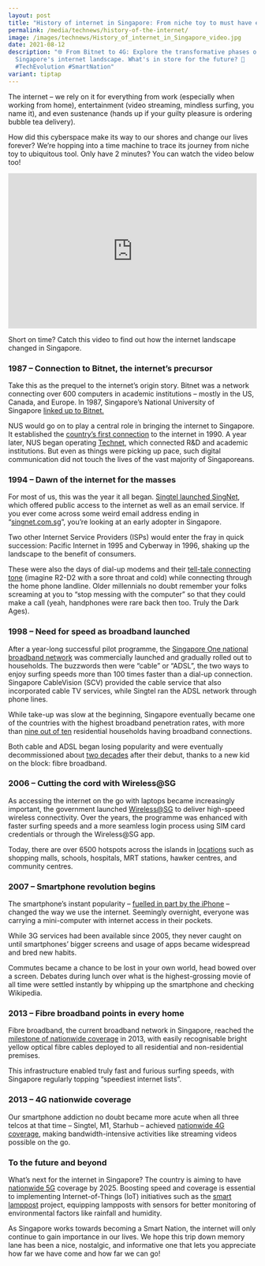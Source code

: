 ```yaml
---
layout: post
title: "History of internet in Singapore: From niche toy to must have essential"
permalink: /media/technews/history-of-the-internet/
image: /images/technews/History_of_internet_in_Singapore_video.jpg
date: 2021-08-12
description: "🌐 From Bitnet to 4G: Explore the transformative phases of
  Singapore's internet landscape. What's in store for the future? 🚀
  #TechEvolution #SmartNation"
variant: tiptap
---
```

<p>The internet – we rely on it for everything from work (especially when
working from home), entertainment (video streaming, mindless surfing, you
name it), and even sustenance (hands up if your guilty pleasure is ordering
bubble tea delivery).</p>
<p>How did this cyberspace make its way to our shores and change our lives
forever? We’re hopping into a time machine to trace its journey from niche
toy to ubiquitous tool. Only have 2 minutes? You can watch the video below
too!</p>
<div class="iframe-wrapper">
<iframe style="max-width: 100%;" height="315" width="560" allowfullscreen="true" frameborder="0" src="https://www.youtube.com/embed/gt7WQinA_E4?si=S6BXXToSaaXCDdY_"></iframe>
</div>
<p>Short on time? Catch this video to find out how the internet landscape
changed in Singapore.</p>
<h3>1987 – Connection to Bitnet, the internet’s precursor</h3>
<p>Take this as the prequel to the internet’s origin story. Bitnet was a
network connecting over 600 computers in academic institutions – mostly
in the US, Canada, and Europe. In 1987, Singapore’s National University
of Singapore&nbsp;<a href="https://nusit.nus.edu.sg/achievements/1987-achievements/a-new-era-of-communication/" class="editor-rtfLink" rel="noopener noreferrer nofollow" target="_blank">linked up to Bitnet.</a>
</p>
<p>NUS would go on to play a central role in bringing the internet to Singapore.
It established the&nbsp;<a href="https://nusit.nus.edu.sg/achievements/1990-achievements/nusnet-complete/" class="editor-rtfLink" rel="noopener noreferrer nofollow" target="_blank">country’s first connection</a>&nbsp;to
the internet in 1990. A year later, NUS began operating&nbsp;<a href="https://nusit.nus.edu.sg/digital-heartbeat/inaugural-issue/nus-it-and-the-origins-of-internet-in-singapore/" class="editor-rtfLink" rel="noopener noreferrer nofollow" target="_blank">Technet</a>,
which connected R&amp;D and academic institutions. But even as things were
picking up pace, such digital communication did not touch the lives of
the vast majority of Singaporeans.</p>
<h3>1994 – Dawn of the internet for the masses</h3>
<p>For most of us, this was the year it all began.&nbsp;<a href="https://www.singaporememory.sg/contents/SMB-329b2864-5e52-4777-8aeb-d0eae531a4fb" class="editor-rtfLink" rel="noopener noreferrer nofollow" target="_blank">Singtel launched SingNet</a>,
which offered public access to the internet as well as an email service.
If you ever come across some weird email address ending in “<a href="https://nusit.nus.edu.sg/achievements/1987-achievements/a-new-era-of-communication/" rel="noopener noreferrer nofollow" target="_blank">singnet.com.sg</a>”,
you’re looking at an early adopter in Singapore.</p>
<p>Two other Internet Service Providers (ISPs) would enter the fray in quick
succession: Pacific Internet in 1995 and Cyberway in 1996, shaking up the
landscape to the benefit of consumers.</p>
<p>These were also the days of dial-up modems and their&nbsp;<a href="https://www.youtube.com/watch?v=gsNaR6FRuO0" class="editor-rtfLink" rel="noopener noreferrer nofollow" target="_blank">tell-tale connecting tone</a>&nbsp;(imagine
R2-D2 with a sore throat and cold) while connecting through the home phone
landline. Older millennials no doubt remember your folks screaming at you
to “stop messing with the computer” so that they could make a call (yeah,
handphones were rare back then too. Truly the Dark Ages).</p>
<h3>1998 – Need for speed as broadband launched</h3>
<p>After a year-long successful pilot programme, the&nbsp;<a href="https://graphics.straitstimes.com/STI/STIMEDIA/Interactives/2015/10/35-years-of-ict/supercharging-singapore/the-1990s.html" class="editor-rtfLink" rel="noopener noreferrer nofollow" target="_blank">Singapore One national broadband network</a>&nbsp;was
commercially launched and gradually rolled out to households. The buzzwords
then were “cable” or “ADSL”, the two ways to enjoy surfing speeds more
than 100 times faster than a dial-up connection. Singapore CableVision
(SCV) provided the cable service that also incorporated cable TV services,
while Singtel ran the ADSL network through phone lines.</p>
<p>While take-up was slow at the beginning, Singapore eventually became one
of the countries with the highest broadband penetration rates, with more
than&nbsp;<a href="https://www.imda.gov.sg/infocomm-media-landscape/research-and-statistics/telecommunications/statistics-on-telecom-services/statistic-on-telecom-service-for-2019-jan" class="editor-rtfLink" rel="noopener noreferrer nofollow" target="_blank">nine out of ten</a>&nbsp;residential
households having broadband connections.</p>
<p>Both cable and ADSL began losing popularity and were eventually decommissioned
about&nbsp;<a href="https://www.straitstimes.com/tech/singtel-to-shut-down-ageing-adsl-network-in-april-2018" class="editor-rtfLink" rel="noopener noreferrer nofollow" target="_blank">two decades</a>&nbsp;after
their debut, thanks to a new kid on the block: fibre broadband.</p>
<h3>2006 – Cutting the cord with Wireless@SG</h3>
<p>As accessing the internet on the go with laptops became increasingly important,
the government launched&nbsp;<a href="https://www.imda.gov.sg/programme-listing/Wireless-At-SG" class="editor-rtfLink" rel="noopener noreferrer nofollow" target="_blank">Wireless@SG</a>&nbsp;to
deliver high-speed wireless connectivity. Over the years, the programme
was enhanced with faster surfing speeds and a more seamless login process
using SIM card credentials or through the Wireless@SG app.</p>
<p>Today, there are over 6500 hotspots across the islands in&nbsp;<a href="https://www.imda.gov.sg/-/media/Imda/Files/Community/Consumer-Education/WirelessSG/wsg-hotspot-list-published.pdf?la=en" class="editor-rtfLink" rel="noopener noreferrer nofollow" target="_blank">locations</a>&nbsp;such
as shopping malls, schools, hospitals, MRT stations, hawker centres, and
community centres.</p>
<h3>2007 – Smartphone revolution begins</h3>
<p>The smartphone’s instant popularity –&nbsp;<a href="https://www.vox.com/2017/6/26/15821652/iphone-apple-10-year-anniversary-launch-mobile-stats-smart-phone-steve-jobs" class="editor-rtfLink" rel="noopener noreferrer nofollow" target="_blank">fuelled in part by the iPhone</a>&nbsp;–
changed the way we use the internet. Seemingly overnight, everyone was
carrying a mini-computer with internet access in their pockets.</p>
<p>While 3G services had been available since 2005, they never caught on
until smartphones’ bigger screens and usage of apps became widespread and
bred new habits.</p>
<p>Commutes became a chance to be lost in your own world, head bowed over
a screen. Debates during lunch over what is the highest-grossing movie
of all time were settled instantly by whipping up the smartphone and checking
Wikipedia.</p>
<h3>2013 – Fibre broadband points in every home</h3>
<p>Fibre broadband, the current broadband network in Singapore, reached the&nbsp;
<a href="https://www.netlinktrust.com/about-us/about/our-history.html" class="editor-rtfLink" rel="noopener noreferrer nofollow" target="_blank">milestone of nationwide coverage</a>&nbsp;in 2013, with easily recognisable
bright yellow optical fibre cables deployed to all residential and non-residential
premises.</p>
<p>This infrastructure enabled truly fast and furious surfing speeds, with
Singapore regularly topping “speediest internet lists”.</p>
<h3>2013 – 4G nationwide coverage</h3>
<p>Our smartphone addiction no doubt became more acute when all three telcos
at that time – Singtel, M1, Starhub – achieved&nbsp;<a href="https://graphics.straitstimes.com/STI/STIMEDIA/Interactives/2015/10/35-years-of-ict/supercharging-singapore/2010-and-beyond.html" class="editor-rtfLink" rel="noopener noreferrer nofollow" target="_blank">nationwide 4G coverage</a>,
making bandwidth-intensive activities like streaming videos possible on
the go.</p>
<h3>To the future and beyond</h3>
<p>What’s next for the internet in Singapore? The country is aiming to have&nbsp;
<a href="https://www.straitstimes.com/singapore/singtel-launches-5g-trial-services-in-singapore-second-telco-after-starhub-to-do-so" class="editor-rtfLink" rel="noopener noreferrer nofollow" target="_blank">nationwide 5G</a>&nbsp;coverage by 2025. Boosting speed and coverage is
essential to implementing Internet-of-Things (IoT) initiatives such as
the&nbsp;<a href="https://www.tech.gov.sg/scewc2019/laap" class="editor-rtfLink" rel="noopener noreferrer nofollow" target="_blank">smart lamppost</a>&nbsp;project,
equipping lampposts with sensors for better monitoring of environmental
factors like rainfall and humidity.</p>
<p>As Singapore works towards becoming a Smart Nation, the internet will
only continue to gain importance in our lives. We hope this trip down memory
lane has been a nice, nostalgic, and informative one that lets you appreciate
how far we have come and how far we can go!</p>
<p></p>